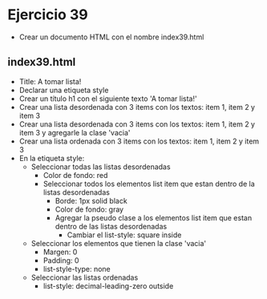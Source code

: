 # Ejercicio 39

* Crear un documento HTML con el nombre index39.html

## index39.html
* Title: A tomar lista!
* Declarar una etiqueta style
* Crear un título h1 con el siguiente texto 'A tomar lista!'
* Crear una lista desordenada con 3 items con los textos: item 1, item 2 y item 3
* Crear una lista desordenada con 3 items con los textos: item 1, item 2 y item 3 y agregarle la clase 'vacia'
* Crear una lista ordenada con 3 items con los textos: item 1, item 2 y item 3
* En la etiqueta style:
  * Seleccionar todas las listas desordenadas
    * Color de fondo: red
    * Seleccionar todos los elementos list item que estan dentro de la listas desordenadas
      * Borde: 1px solid black
      * Color de fondo: gray
      * Agregar la pseudo clase a los elementos list item que estan dentro de las listas desordenadas
        * Cambiar el list-style: square inside
  * Seleccionar los elementos que tienen la clase 'vacia'
    * Margen: 0
    * Padding: 0
    * list-style-type: none
  * Seleccionar las listas ordenadas
    * list-style: decimal-leading-zero outside